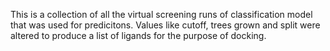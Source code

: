 This is a collection of all the virtual screening runs of classification model that was used for predicitons. Values like cutoff, trees grown and split were altered to produce a list of ligands for the purpose of docking.
